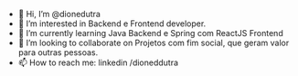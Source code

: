 - 👋 Hi, I’m @dionedutra
- 👀 I’m interested in Backend e Frontend developer.
- 🌱 I’m currently learning Java Backend e Spring com ReactJS Frontend
- 💞️ I’m looking to collaborate on Projetos com fim social, que geram valor para outras pessoas.
- 📫 How to reach me: linkedin /dioneddutra

<!---
dionedutra/dionedutra is a ✨ special ✨ repository because its `README.md` (this file) appears on your GitHub profile.
You can click the Preview link to take a look at your changes.
--->
